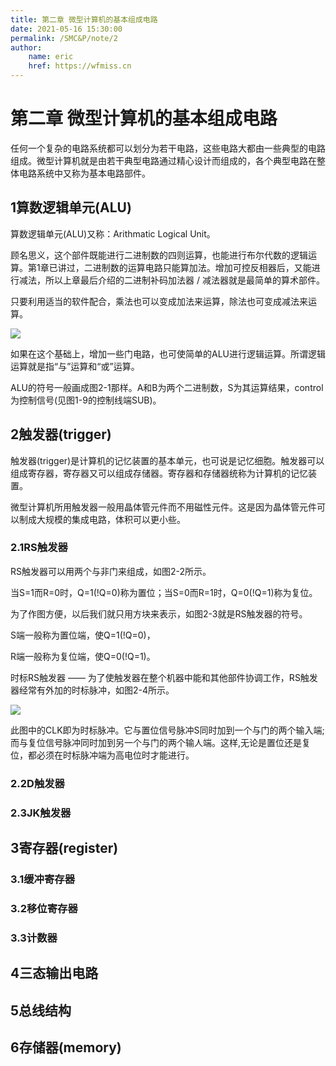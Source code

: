 ```yaml
---
title: 第二章 微型计算机的基本组成电路
date: 2021-05-16 15:30:00
permalink: /SMC&P/note/2
author: 
    name: eric
    href: https://wfmiss.cn
---
```


# 第二章 微型计算机的基本组成电路

任何一个复杂的电路系统都可以划分为若干电路，这些电路大都由一些典型的电路组成。微型计算机就是由若干典型电路通过精心设计而组成的，各个典型电路在整体电路系统中又称为基本电路部件。

## 1算数逻辑单元(ALU)

算数逻辑单元(ALU)又称：Arithmatic Logical Unit。

顾名思义，这个部件既能进行二进制数的四则运算，也能进行布尔代数的逻辑运算。第1章已讲过，二进制数的运算电路只能算加法。增加可控反相器后，又能进行减法，所以上章最后介绍的二进制补码加法器 / 减法器就是最简单的算术部件。

只要利用适当的软件配合，乘法也可以变成加法来运算，除法也可变成减法来运算。

![](https://cdn.jsdelivr.net/gh/wfmiss/pictures/Principle_and_application_of_microcomputer/20210524191424.png)

如果在这个基础上，增加一些门电路，也可使简单的ALU进行逻辑运算。所谓逻辑运算就是指“与”运算和“或”运算。

ALU的符号一般画成图2-1那样。A和B为两个二进制数，S为其运算结果，control为控制信号(见图1-9的控制线端SUB)。

## 2触发器(trigger)

触发器(trigger)是计算机的记忆装置的基本单元，也可说是记忆细胞。触发器可以组成寄存器，寄存器又可以组成存储器。寄存器和存储器统称为计算机的记忆装置。

微型计算机所用触发器一般用晶体管元件而不用磁性元件。这是因为晶体管元件可以制成大规模的集成电路，体积可以更小些。

### 2.1RS触发器

RS触发器可以用两个与非门来组成，如图2-2所示。

当S=1而R=0时，Q=1(!Q=0)称为置位；当S=0而R=1时，Q=0(!Q=1)称为复位。

为了作图方便，以后我们就只用方块来表示，如图2-3就是RS触发器的符号。

S端一般称为置位端，使Q=1(!Q=0)，

R端一般称为复位端，使Q=0(!Q=1)。

时标RS触发器 —— 为了使触发器在整个机器中能和其他部件协调工作，RS触发器经常有外加的时标脉冲，如图2-4所示。

![](https://cdn.jsdelivr.net/gh/wfmiss/pictures/Principle_and_application_of_microcomputer/20210524194137.png)

此图中的CLK即为时标脉冲。它与置位信号脉冲S同时加到一个与门的两个输入端;而与复位信号脉冲同时加到另一个与门的两个输人端。这样,无论是置位还是复位，都必须在时标脉冲端为高电位时才能进行。

### 2.2D触发器

### 2.3JK触发器

## 3寄存器(register)



### 3.1缓冲寄存器

### 3.2移位寄存器

### 3.3计数器

## 4三态输出电路

## 5总线结构

## 6存储器(memory)
